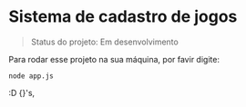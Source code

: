 <h1> Sistema de cadastro de jogos</h1>

> Status do projeto: Em desenvolvimento

Para rodar esse projeto na sua máquina, por favir digite:
```
node app.js
```

:D
{}'s,
